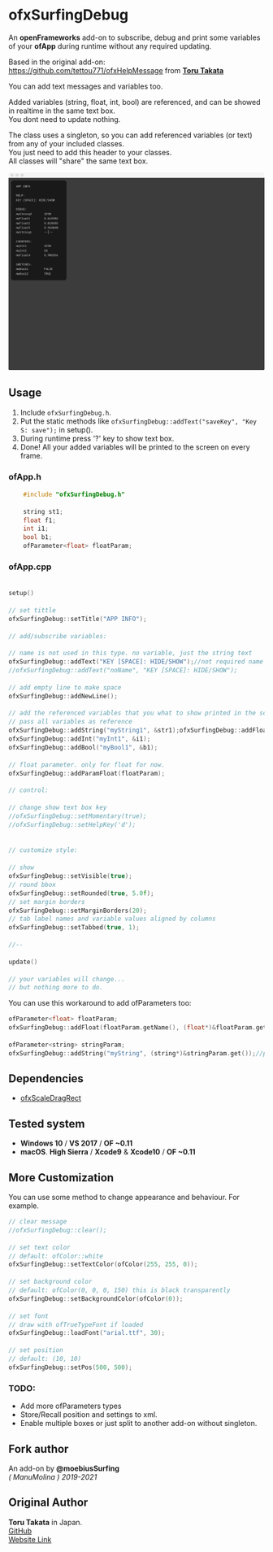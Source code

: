 # ofxSurfingDebug

An **openFrameworks** add-on to subscribe, debug and print some variables of your **ofApp** during runtime without any required updating.
 
Based in the original add-on:  
https://github.com/tettou771/ofxHelpMessage from [**Toru Takata**](https://github.com/tettou771)

You can add text messages and variables too.

Added variables (string, float, int, bool) are referenced, and can be showed in realtime in the same text box.  
You dont need to update nothing.

The class uses a singleton, so you can add referenced variables (or text) from any of your included classes.  
You just need to add this header to your classes.  
All classes will "share" the same text box.

![screenshot](readme_images/screenshot.jpg?raw=true "moebiusSurfing")

## Usage
1. Include `ofxSurfingDebug.h`.
2. Put the static methods like `ofxSurfingDebug::addText("saveKey", "Key S: save");` in setup().
3. During runtime press '?' key to show text box.
4. Done! All your added variables will be printed to the screen on every frame.

### ofApp.h
```cpp
    #include "ofxSurfingDebug.h"

    string st1;
    float f1;
    int i1;
    bool b1;
    ofParameter<float> floatParam;
```

### ofApp.cpp
```cpp 

setup()

// set tittle
ofxSurfingDebug::setTitle("APP INFO");

// add/subscribe variables:

// name is not used in this type. no variable, just the string text
ofxSurfingDebug::addText("KEY [SPACE]: HIDE/SHOW");//not required name on text type
//ofxSurfingDebug::addText("noName", "KEY [SPACE]: HIDE/SHOW");

// add empty line to make space
ofxSurfingDebug::addNewLine();

// add the referenced variables that you what to show printed in the screen box
// pass all variables as reference
ofxSurfingDebug::addString("myString1", &str1);ofxSurfingDebug::addFloat("myFloat1 ", &f1);
ofxSurfingDebug::addInt("myInt1", &i1);
ofxSurfingDebug::addBool("myBool1", &b1);

// float parameter. only for float for now.
ofxSurfingDebug::addParamFloat(floatParam);

// control:

// change show text box key
//ofxSurfingDebug::setMomentary(true);
//ofxSurfingDebug::setHelpKey('d');


// customize style:

// show
ofxSurfingDebug::setVisible(true);
// round bbox
ofxSurfingDebug::setRounded(true, 5.0f);
// set margin borders
ofxSurfingDebug::setMarginBorders(20);
// tab label names and variable values aligned by columns
ofxSurfingDebug::setTabbed(true, 1);

//--

update()

// your variables will change...
// but nothing more to do.
```

You can use this workaround to add ofParameters too:
```cpp 
ofParameter<float> floatParam;
ofxSurfingDebug::addFloat(floatParam.getName(), (float*)&floatParam.get());//get name from parameter

ofParameter<string> stringParam;
ofxSurfingDebug::addString("myString", (string*)&stringParam.get());//put your custom name
```

## Dependencies
* [ofxScaleDragRect](https://github.com/moebiussurfing/ofxScaleDragRect)

## Tested system
  - **Windows 10** / **VS 2017** / **OF ~0.11**
  - **macOS**. **High Sierra** / **Xcode9** & **Xcode10** / **OF ~0.11**

## More Customization
You can use some method to change appearance and behaviour.
For example.

```.cpp
// clear message
//ofxSurfingDebug::clear();

// set text color
// default: ofColor::white
ofxSurfingDebug::setTextColor(ofColor(255, 255, 0));

// set background color
// default: ofColor(0, 0, 0, 150) this is black transparently
ofxSurfingDebug::setBackgroundColor(ofColor(0));

// set font
// draw with ofTrueTypeFont if loaded
ofxSurfingDebug::loadFont("arial.ttf", 30);

// set position
// default: (10, 10)
ofxSurfingDebug::setPos(500, 500);

```

### TODO:
+ Add more ofParameters types
+ Store/Recall position and settings to xml.
+ Enable multiple boxes or just split to another add-on without singleton.

## Fork author
An add-on by **@moebiusSurfing**  
*( ManuMolina ) 2019-2021* 

## Original Author
**Toru Takata** in Japan.  
[GitHub](https://github.com/tettou771)  
[Website Link](http://tettou771.com)  
